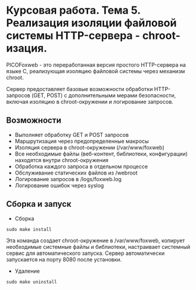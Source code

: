 # Курсовая работа. Тема 5. Реализация изоляции файловой системы HTTP-сервера - chroot-изация.

PICOFoxweb - это переработанная версия простого HTTP-сервера на языке C, реализующая изоляцию файловой системы через механизм chroot.

Сервер предоставляет базовые возможности обработки HTTP-запросов (GET, POST) с дополнительными мерами безопасности, включая изоляцию в chroot-окружении и логирование запросов.

## Возможности

- Выполняет обработку GET и POST запросов 
- Маршрутизация через предопределенные макросы
- Изоляция сервера в chroot-окружении (/var/www/foxweb)
- Все необходимые файлы (веб-контент, библиотеки, конфигурации) находятся внутри chroot-окружения
- Обработка каждого запроса в отдельном процессе
- Обслуживание статических файлов из /webroot
- Логирование запросов в /logs/foxweb.log
- Логирование ошибок через syslog

## Сборка и запуск

- Сборка

~~~
sudo make install
~~~

Эта команда создает chroot-окружение в /var/www/foxweb, копирует необходимые системные файлы и библиотеки, настраивает системный сервис для автоматического запуска.
Сервер автоматически запускается на порту 8080 после установки.

- Удаление

~~~
sudo make uninstall
~~~



